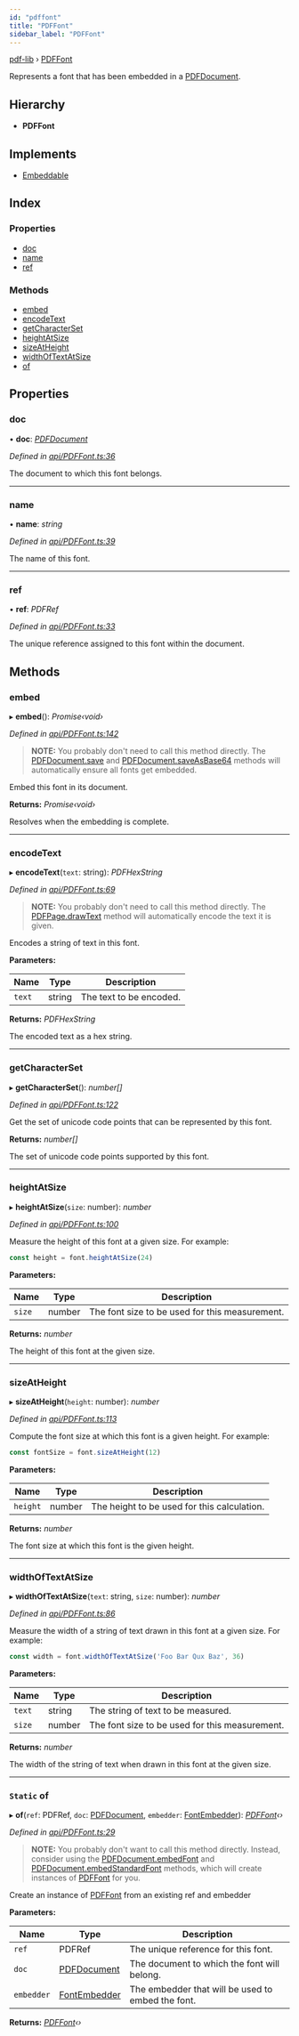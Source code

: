 ```yaml
---
id: "pdffont"
title: "PDFFont"
sidebar_label: "PDFFont"
---
```


[pdf-lib](../index.md) › [PDFFont](pdffont.md)

Represents a font that has been embedded in a [PDFDocument](pdfdocument.md).

## Hierarchy

* **PDFFont**

## Implements

* [Embeddable](../interfaces/embeddable.md)

## Index

### Properties

* [doc](pdffont.md#doc)
* [name](pdffont.md#name)
* [ref](pdffont.md#ref)

### Methods

* [embed](pdffont.md#embed)
* [encodeText](pdffont.md#encodetext)
* [getCharacterSet](pdffont.md#getcharacterset)
* [heightAtSize](pdffont.md#heightatsize)
* [sizeAtHeight](pdffont.md#sizeatheight)
* [widthOfTextAtSize](pdffont.md#widthoftextatsize)
* [of](pdffont.md#static-of)

## Properties

###  doc

• **doc**: *[PDFDocument](pdfdocument.md)*

*Defined in [api/PDFFont.ts:36](https://github.com/Hopding/pdf-lib/blob/e16420f/src/api/PDFFont.ts#L36)*

The document to which this font belongs.

___

###  name

• **name**: *string*

*Defined in [api/PDFFont.ts:39](https://github.com/Hopding/pdf-lib/blob/e16420f/src/api/PDFFont.ts#L39)*

The name of this font.

___

###  ref

• **ref**: *PDFRef*

*Defined in [api/PDFFont.ts:33](https://github.com/Hopding/pdf-lib/blob/e16420f/src/api/PDFFont.ts#L33)*

The unique reference assigned to this font within the document.

## Methods

###  embed

▸ **embed**(): *Promise‹void›*

*Defined in [api/PDFFont.ts:142](https://github.com/Hopding/pdf-lib/blob/e16420f/src/api/PDFFont.ts#L142)*

> **NOTE:** You probably don't need to call this method directly. The
> [PDFDocument.save](pdfdocument.md#save) and [PDFDocument.saveAsBase64](pdfdocument.md#saveasbase64) methods will
> automatically ensure all fonts get embedded.

Embed this font in its document.

**Returns:** *Promise‹void›*

Resolves when the embedding is complete.

___

###  encodeText

▸ **encodeText**(`text`: string): *PDFHexString*

*Defined in [api/PDFFont.ts:69](https://github.com/Hopding/pdf-lib/blob/e16420f/src/api/PDFFont.ts#L69)*

> **NOTE:** You probably don't need to call this method directly. The
> [PDFPage.drawText](pdfpage.md#drawtext) method will automatically encode the text it is
> given.

Encodes a string of text in this font.

**Parameters:**

Name | Type | Description |
------ | ------ | ------ |
`text` | string | The text to be encoded. |

**Returns:** *PDFHexString*

The encoded text as a hex string.

___

###  getCharacterSet

▸ **getCharacterSet**(): *number[]*

*Defined in [api/PDFFont.ts:122](https://github.com/Hopding/pdf-lib/blob/e16420f/src/api/PDFFont.ts#L122)*

Get the set of unicode code points that can be represented by this font.

**Returns:** *number[]*

The set of unicode code points supported by this font.

___

###  heightAtSize

▸ **heightAtSize**(`size`: number): *number*

*Defined in [api/PDFFont.ts:100](https://github.com/Hopding/pdf-lib/blob/e16420f/src/api/PDFFont.ts#L100)*

Measure the height of this font at a given size. For example:
```js
const height = font.heightAtSize(24)
```

**Parameters:**

Name | Type | Description |
------ | ------ | ------ |
`size` | number | The font size to be used for this measurement. |

**Returns:** *number*

The height of this font at the given size.

___

###  sizeAtHeight

▸ **sizeAtHeight**(`height`: number): *number*

*Defined in [api/PDFFont.ts:113](https://github.com/Hopding/pdf-lib/blob/e16420f/src/api/PDFFont.ts#L113)*

Compute the font size at which this font is a given height. For example:
```js
const fontSize = font.sizeAtHeight(12)
```

**Parameters:**

Name | Type | Description |
------ | ------ | ------ |
`height` | number | The height to be used for this calculation. |

**Returns:** *number*

The font size at which this font is the given height.

___

###  widthOfTextAtSize

▸ **widthOfTextAtSize**(`text`: string, `size`: number): *number*

*Defined in [api/PDFFont.ts:86](https://github.com/Hopding/pdf-lib/blob/e16420f/src/api/PDFFont.ts#L86)*

Measure the width of a string of text drawn in this font at a given size.
For example:
```js
const width = font.widthOfTextAtSize('Foo Bar Qux Baz', 36)
```

**Parameters:**

Name | Type | Description |
------ | ------ | ------ |
`text` | string | The string of text to be measured. |
`size` | number | The font size to be used for this measurement. |

**Returns:** *number*

The width of the string of text when drawn in this font at the
         given size.

___

### `Static` of

▸ **of**(`ref`: PDFRef, `doc`: [PDFDocument](pdfdocument.md), `embedder`: [FontEmbedder](../index.md#fontembedder)): *[PDFFont](pdffont.md)‹›*

*Defined in [api/PDFFont.ts:29](https://github.com/Hopding/pdf-lib/blob/e16420f/src/api/PDFFont.ts#L29)*

> **NOTE:** You probably don't want to call this method directly. Instead,
> consider using the [PDFDocument.embedFont](pdfdocument.md#embedfont) and
> [PDFDocument.embedStandardFont](pdfdocument.md#embedstandardfont) methods, which will create instances
> of [PDFFont](pdffont.md) for you.

Create an instance of [PDFFont](pdffont.md) from an existing ref and embedder

**Parameters:**

Name | Type | Description |
------ | ------ | ------ |
`ref` | PDFRef | The unique reference for this font. |
`doc` | [PDFDocument](pdfdocument.md) | The document to which the font will belong. |
`embedder` | [FontEmbedder](../index.md#fontembedder) | The embedder that will be used to embed the font.  |

**Returns:** *[PDFFont](pdffont.md)‹›*
